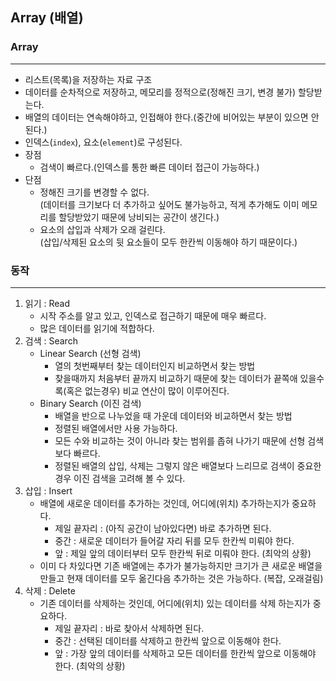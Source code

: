 ## Array (배열)



### Array

----
- 리스트(목록)을 저장하는 자료 구조
- 데이터를 순차적으로 저장하고, 메모리를 정적으로(정해진 크기, 변경 불가) 할당받는다.
- 배열의 데이터는 연속해야하고, 인접해야 한다.(중간에 비어있는 부분이 있으면 안된다.)
- 인덱스(`index`), 요소(`element`)로 구성된다.
- 장점
    - 검색이 빠르다.(인덱스를 통한 빠른 데이터 접근이 가능하다.)
- 단점
    - 정해진 크기를 변경할 수 없다.   
      (데이터를 크기보다 더 추가하고 싶어도 불가능하고, 적게 추가해도 이미 메모리를 할당받았기 때문에 낭비되는 공간이 생긴다.)
    - 요소의 삽입과 삭제가 오래 걸린다.   
      (삽입/삭제된 요소의 뒷 요소들이 모두 한칸씩 이동해야 하기 때문이다.)



### 동작

---
1. 읽기 : Read
   - 시작 주소를 알고 있고, 인덱스로 접근하기 때문에 매우 빠르다.
   - 많은 데이터를 읽기에 적합하다.
2. 검색 : Search
   - Linear Search (선형 검색)
       - 열의 첫번째부터 찾는 데이터인지 비교하면서 찾는 방법
       - 찾을때까지 처음부터 끝까지 비교하기 때문에 찾는 데이터가 끝쪽애 있을수록(혹은 없는경우) 비교 연산이 많이 이루어진다.
   - Binary Search (이진 검색)
       - 배열을 반으로 나누었을 때 가운데 데이터와 비교하면서 찾는 방법
       - 정렬된 배열에서만 사용 가능하다.
       - 모든 수와 비교하는 것이 아니라 찾는 범위를 좁혀 나가기 때문에 선형 검색보다 빠르다.
       - 정렬된 배열의 삽입, 삭제는 그렇지 않은 배열보다 느리므로 검색이 중요한 경우 이진 검색을 고려해 볼 수 있다.
3. 삽입 : Insert
   - 배열에 새로운 데이터를 추가하는 것인데, 어디에(위치) 추가하는지가 중요하다.
       - 제일 끝자리 : (아직 공간이 남아있다면) 바로 추가하면 된다. 
       - 중간 : 새로운 데이터가 들어갈 자리 뒤를 모두 한칸씩 미뤄야 한다.
       - 앞 : 제일 앞의 데이터부터 모두 한칸씩 뒤로 미뤄야 한다. (최악의 상황)
   - 이미 다 차있다면 기존 배열에는 추가가 불가능하지만
     크기가 큰 새로운 배열을 만들고 현재 데이터를 모두 옮긴다음 추가하는 것은 가능하다. (복잡, 오래걸림)
4. 삭제 : Delete
   - 기존 데이터를 삭제하는 것인데, 어디에(위치) 있는 데이터를 삭제 하는지가 중요하다.
       - 제일 끝자리 : 바로 찾아서 삭제하면 된다.
       - 중간 : 선택된 데이터를 삭제하고 한칸씩 앞으로 이동해야 한다.
       - 앞 : 가장 앞의 데이터를 삭제하고 모든 데이터를 한칸씩 앞으로 이동해야 한다. (최악의 상황)